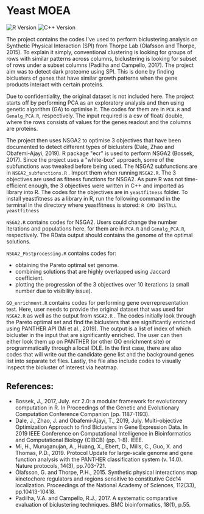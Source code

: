 # Yeast MOEA
![R Version](https://img.shields.io/badge/R-3.6.1-brightgreen)
![C++ Version](https://img.shields.io/badge/C++-17-brightgreen)

The project contains the codes I've used to perform biclustering analysis on Synthetic Physical Interaction (SPI) from Thorpe Lab (Ólafsson and Thorpe, 2015).
To explain it simply, conventional clustering is looking for groups of rows with similar patterns across columns, biclustering is looking for subset of rows under a subset columns (Padilha and Campello, 2017).
The project aim was to detect dark proteome using SPI. This is done by finding biclusters of genes that have similar growth patterns when the gene products interact with certain proteins. 

Due to confidentiality, the original dataset is not included here. 
The project starts off by performing PCA as an exploratory analysis and then using genetic algorithm (GA) to optimise it. The codes for them are in `PCA.R` and `Genalg_PCA.R`, respectively. 
The input required is a csv of float/ double, where the rows consists of values for the genes readout and the columns are proteins.

The project then uses NSGA2 to optimise 3 objectives that have been documented to detect different types of biclusters (Dale, Zhao and Obafemi-Ajayi, 2019). R package "ecr" is used to perform NSGA2 (Bossek, 2017).
Since the project uses a "white-box" approach, some of the subfunctions was tweaked before being used. The NSGA2 subfunctions are in `NSGA2_subfunctions.R` . Import them when running `NSGA2.R`.
The 3 objectives are used as fitness functions for NSGA2. As pure R was not time-efficient enough, the 3 objectives were written in C++ and imported as library into R. The codes for the objectives are in `yeastfitness` folder.
To install yeastfitness as a library in R, run the following command in the terminal in the directory where yeastfitness is stored:
`R CMD INSTALL yeastfitness`

`NSGA2.R` contains codes for NSGA2. Users could change the number iterations and populations here. for them are in `PCA.R` and `Genalg_PCA.R`, respectively. The RData output should contains the genome of the optimal solutions.

`NSGA2_Postprocessing.R` contains codes for:
- obtaining the Pareto optimal set genome.
- combining solutions that are highly overlapped using Jaccard coefficient.
- plotting the progression of the 3 objectives over 10 iterations (a small number due to visibility issue).

`GO_enrichment.R` contains codes for performing gene overrepresentation test. Here, user needs to provide the original dataset that was used for `NSGA2.R` as well as the output from `NSGA2.R` . The codes initially look through the
Pareto optimal set and find the biclusters that are significantly enriched using PANTHER API (Mi et al., 2019). The output is a list of index of which bicluster in the input that are significantly enriched. The user can then either look 
them up on PANTHER (or other GO enrichment site) or programmatically through a local IDLE. In the first case, there are also codes that will write out the candidate gene list and the background genes list into separate txt files. Lastly,
the file also include codes to visually inspect the bicluster of interest via heatmap.

## References:
- Bossek, J., 2017, July. ecr 2.0: a modular framework for evolutionary computation in R. In Proceedings of the Genetic and Evolutionary Computation Conference Companion (pp. 1187-1193).
- Dale, J., Zhao, J. and Obafemi-Ajayi, T., 2019, July. Multi-objective Optimization Approach to find Biclusters in Gene Expression Data. In 2019 IEEE Conference on Computational Intelligence in Bioinformatics and Computational Biology (CIBCB) (pp. 1-8). IEEE.
- Mi, H., Muruganujan, A., Huang, X., Ebert, D., Mills, C., Guo, X. and Thomas, P.D., 2019. Protocol Update for large-scale genome and gene function analysis with the PANTHER classification system (v. 14.0). Nature protocols, 14(3), pp.703-721.
- Ólafsson, G. and Thorpe, P.H., 2015. Synthetic physical interactions map kinetochore regulators and regions sensitive to constitutive Cdc14 localization. Proceedings of the National Academy of Sciences, 112(33), pp.10413-10418.
- Padilha, V.A. and Campello, R.J., 2017. A systematic comparative evaluation of biclustering techniques. BMC bioinformatics, 18(1), p.55.

